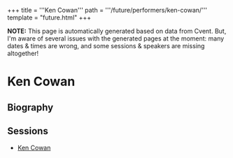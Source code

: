 +++
title = '''Ken Cowan'''
path = '''/future/performers/ken-cowan/'''
template = "future.html"
+++

<p class="todo">
<strong>NOTE:</strong> This page is automatically generated based on data from Cvent.
But, I'm aware of several issues with the generated pages at the moment:
many dates & times are wrong, and some sessions & speakers are missing altogether!
</p>

<h1>Ken Cowan</h1>
<h2>Biography</h2>
<p></p>
<h2>Sessions</h2>
<ul><li><a href="/future/sessions/ken-cowan/">Ken Cowan</a></li>

